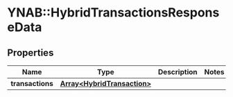# YNAB::HybridTransactionsResponseData

## Properties
Name | Type | Description | Notes
------------ | ------------- | ------------- | -------------
**transactions** | [**Array&lt;HybridTransaction&gt;**](HybridTransaction.md) |  | 


